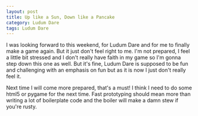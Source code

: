 ```yaml
---
layout: post
title: Up like a Sun, Down like a Pancake
category: Ludum Dare
tags: Ludum Dare
---
```


I was looking forward to this weekend, for Ludum Dare and for me to finally make a game again. But it just don't feel right to me. I'm not prepared, I feel a little bit stressed and I don't really have faith in my game so I'm gonna step down this one as well. But it's fine, Ludum Dare is supposed to be fun and challenging with an emphasis on fun but as it is now I just don't really feel it.

Next time I will come more prepared, that's a must! I think I need to do some html5 or pygame for the next time. Fast prototyping should mean more than writing a lot of boilerplate code and the boiler will make a damn stew if you're rusty.

